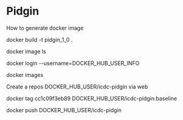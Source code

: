 # Pidgin

How to generate docker image

docker build -t pidgin_1_0 .

docker image ls

docker login --username=DOCKER_HUB_USER_INFO

docker images

Create a repos DOCKER_HUB_USER/icdc-pidgin via web

docker tag cc1c09f3eb89 DOCKER_HUB_USER/icdc-pidgin:baseline

docker push DOCKER_HUB_USER/icdc-pidgin

